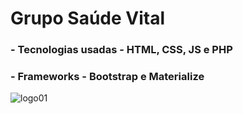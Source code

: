 # Grupo Saúde Vital
### - Tecnologias usadas - HTML, CSS, JS e PHP
### - Frameworks - Bootstrap e Materialize
![logo01](https://user-images.githubusercontent.com/83316390/168494708-21dab0ad-b1a0-48fb-9d39-1aef575c5c60.png)
